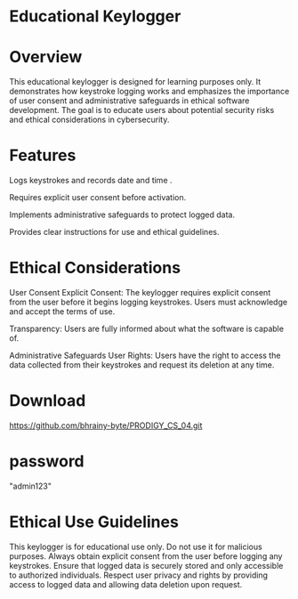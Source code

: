 # Educational Keylogger


# Overview

This educational keylogger is designed for learning purposes only. It demonstrates how keystroke logging works and emphasizes the importance of user consent and administrative safeguards in ethical software development. The goal is to educate users about potential security risks and ethical considerations in cybersecurity.

# Features
Logs keystrokes and records date and time .

Requires explicit user consent before activation.

Implements administrative safeguards to protect logged data.

Provides clear instructions for use and ethical guidelines.


# Ethical Considerations

User Consent
Explicit Consent: The keylogger requires explicit consent from the user before it begins logging keystrokes. Users must acknowledge and accept  the terms of use.

Transparency: Users are fully informed about what the software is capable of.

Administrative Safeguards
User Rights: Users have the right to access the data collected from their keystrokes and request its deletion at any time.


# Download

https://github.com/bhrainy-byte/PRODIGY_CS_04.git
# password

 "admin123"
# Ethical Use Guidelines
This keylogger is for educational use only. Do not use it for malicious purposes.
Always obtain explicit consent from the user before logging any keystrokes.
Ensure that logged data is securely stored and only accessible to authorized individuals.
Respect user privacy and rights by providing access to logged data and allowing data deletion upon request.
